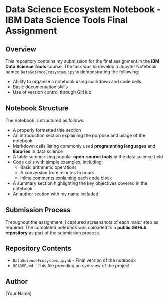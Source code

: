 # Data Science Ecosystem Notebook - IBM Data Science Tools Final Assignment

## Overview

This repository contains my submission for the final assignment in the **IBM Data Science Tools** course. The task was to develop a Jupyter Notebook named `DataScienceEcosystem.ipynb` demonstrating the following:

- Ability to organize a notebook using markdown and code cells
- Basic documentation skills
- Use of version control through GitHub

## Notebook Structure

The notebook is structured as follows:

- A properly formatted title section
- An introduction section explaining the purpose and usage of the notebook
- Markdown cells listing commonly used **programming languages** and **libraries** in data science
- A table summarizing popular **open-source tools** in the data science field
- Code cells with simple examples, including:
    - Basic arithmetic operations
    - A conversion from minutes to hours
    - Inline comments explaining each code block
- A summary section highlighting the key objectives covered in the notebook
- An author section with my name included

## Submission Process

Throughout the assignment, I captured screenshots of each major step as required. The completed notebook was uploaded to a **public GitHub repository** as part of the submission process.

## Repository Contents

- `DataScienceEcosystem.ipynb` - Final version of the notebook
- `README.md` - This file providing an overview of the project

## Author

[Your Name]
